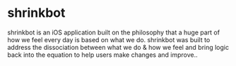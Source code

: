 # shrinkbot
shrinkbot is an iOS application built on the philosophy that a huge part of how we feel every day is based on what we do. shrinkbot was built to address the dissociation between what we do &amp; how we feel and bring logic back into the equation to help users make changes and improve..
